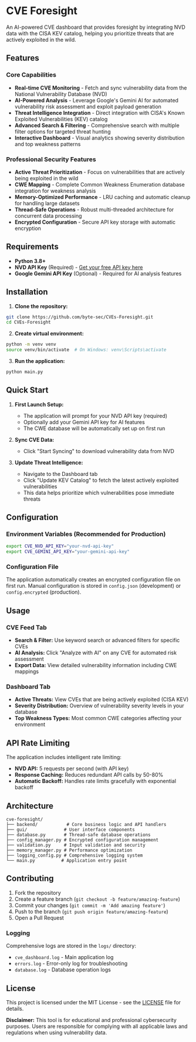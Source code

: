 # CVE Foresight

An AI-powered CVE dashboard that provides foresight by integrating NVD data with the CISA KEV catalog, helping you prioritize threats that are actively exploited in the wild.

## Features

### Core Capabilities
- **Real-time CVE Monitoring** - Fetch and sync vulnerability data from the National Vulnerability Database (NVD)
- **AI-Powered Analysis** - Leverage Google's Gemini AI for automated vulnerability risk assessment and exploit payload generation
- **Threat Intelligence Integration** - Direct integration with CISA's Known Exploited Vulnerabilities (KEV) catalog
- **Advanced Search & Filtering** - Comprehensive search with multiple filter options for targeted threat hunting
- **Interactive Dashboard** - Visual analytics showing severity distribution and top weakness patterns

### Professional Security Features
- **Active Threat Prioritization** - Focus on vulnerabilities that are actively being exploited in the wild
- **CWE Mapping** - Complete Common Weakness Enumeration database integration for weakness analysis
- **Memory-Optimized Performance** - LRU caching and automatic cleanup for handling large datasets
- **Thread-Safe Operations** - Robust multi-threaded architecture for concurrent data processing
- **Encrypted Configuration** - Secure API key storage with automatic encryption

## Requirements

- **Python 3.8+**
- **NVD API Key** (Required) - [Get your free API key here](https://nvd.nist.gov/developers/request-an-api-key)
- **Google Gemini API Key** (Optional) - Required for AI analysis features

## Installation

1. **Clone the repository:**
```bash
git clone https://github.com/byte-sec/CVEs-Foresight.git
cd CVEs-Foresight
```

2. **Create virtual environment:**
```bash
python -m venv venv
source venv/bin/activate  # On Windows: venv\Scripts\activate
```

3. **Run the application:**
```bash
python main.py
```

## Quick Start

1. **First Launch Setup:**
   - The application will prompt for your NVD API key (required)
   - Optionally add your Gemini API key for AI features
   - The CWE database will be automatically set up on first run

2. **Sync CVE Data:**
   - Click "Start Syncing" to download vulnerability data from NVD

3. **Update Threat Intelligence:**
   - Navigate to the Dashboard tab
   - Click "Update KEV Catalog" to fetch the latest actively exploited vulnerabilities
   - This data helps prioritize which vulnerabilities pose immediate threats

## Configuration

### Environment Variables (Recommended for Production)
```bash
export CVE_NVD_API_KEY="your-nvd-api-key"
export CVE_GEMINI_API_KEY="your-gemini-api-key"
```

### Configuration File
The application automatically creates an encrypted configuration file on first run. Manual configuration is stored in `config.json` (development) or `config.encrypted` (production).

## Usage

### CVE Feed Tab
- **Search & Filter:** Use keyword search or advanced filters for specific CVEs
- **AI Analysis:** Click "Analyze with AI" on any CVE for automated risk assessment
- **Export Data:** View detailed vulnerability information including CWE mappings

### Dashboard Tab
- **Active Threats:** View CVEs that are being actively exploited (CISA KEV)
- **Severity Distribution:** Overview of vulnerability severity levels in your database
- **Top Weakness Types:** Most common CWE categories affecting your environment

## API Rate Limiting

The application includes intelligent rate limiting:
- **NVD API:** 5 requests per second (with API key)
- **Response Caching:** Reduces redundant API calls by 50-80%
- **Automatic Backoff:** Handles rate limits gracefully with exponential backoff

## Architecture

```
cve-foresight/
├── backend/           # Core business logic and API handlers
├── gui/              # User interface components
├── database.py       # Thread-safe database operations
├── config_manager.py # Encrypted configuration management
├── validation.py     # Input validation and security
├── memory_manager.py # Performance optimization
├── logging_config.py # Comprehensive logging system
└── main.py          # Application entry point
```



## Contributing

1. Fork the repository
2. Create a feature branch (`git checkout -b feature/amazing-feature`)
3. Commit your changes (`git commit -m 'Add amazing feature'`)
4. Push to the branch (`git push origin feature/amazing-feature`)
5. Open a Pull Request


### Logging
Comprehensive logs are stored in the `logs/` directory:
- `cve_dashboard.log` - Main application log
- `errors.log` - Error-only log for troubleshooting
- `database.log` - Database operation logs

## License

This project is licensed under the MIT License - see the [LICENSE](LICENSE) file for details.



**Disclaimer:** This tool is for educational and professional cybersecurity purposes. Users are responsible for complying with all applicable laws and regulations when using vulnerability data.
